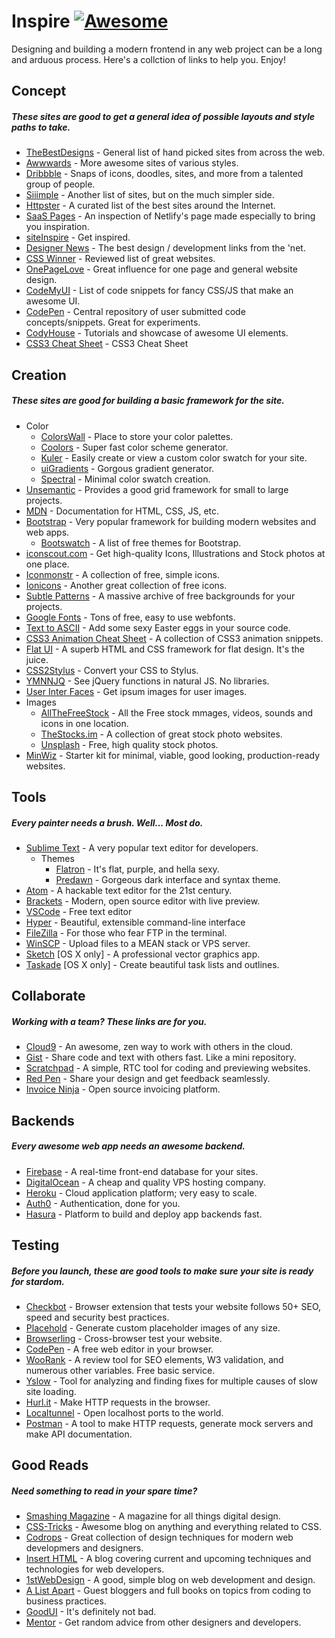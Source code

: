 # Inspire [![Awesome](https://cdn.rawgit.com/sindresorhus/awesome/d7305f38d29fed78fa85652e3a63e154dd8e8829/media/badge.svg)](https://github.com/sindresorhus/awesome)

Designing and building a modern frontend in any web project can be a long and arduous process. Here's a collction of links to help you. Enjoy!

## Concept

<h5>These sites are good to get a general idea of possible layouts and style paths to take.</h5>

- [TheBestDesigns](https://www.thebestdesigns.com/) - General list of hand picked sites from across the web.
- [Awwwards](http://www.awwwards.com/) - More awesome sites of various styles.
- [Dribbble](https://dribbble.com/) - Snaps of icons, doodles, sites, and more from a talented group of people.
- [Siiimple](https://siiimple.com/) - Another list of sites, but on the much simpler side.
- [Httpster](http://httpster.net/) - A curated list of the best sites around the Internet.
- [SaaS Pages](https://saaspages.xyz) - An inspection of Netlify's page made especially to bring you inspiration.
- [siteInspire](http://www.siteinspire.com/) - Get inspired.
- [Designer News](https://www.designernews.co/) - The best design / development links from the 'net.
- [CSS Winner](http://www.csswinner.com/) - Reviewed list of great websites.
- [OnePageLove](https://onepagelove.com/) - Great influence for one page and general website design.
- [CodeMyUI](https://codemyui.com/) - List of code snippets for fancy CSS/JS that make an awesome UI.
- [CodePen](http://codepen.io/) - Central repository of user submitted code concepts/snippets. Great for experiments.
- [CodyHouse](https://codyhouse.co/) - Tutorials and showcase of awesome UI elements.
- [CSS3 Cheat Sheet](http://www.justinaguilar.com/animations/#) - CSS3 Cheat Sheet

## Creation

<h5>These sites are good for building a basic framework for the site.</h5>

- Color
  - [ColorsWall](https://colorswall.com/) - Place to store your color palettes.
  - [Coolors](https://coolors.co/) - Super fast color scheme generator.
  - [Kuler](https://color.adobe.com/) - Easily create or view a custom color swatch for your site.
  - [uiGradients](https://uigradients.com/) - Gorgous gradient generator.
  - [Spectral](http://jxnblk.com/Spectral/) - Minimal color swatch creation.
- [Unsemantic](http://unsemantic.com) - Provides a good grid framework for small to large projects.
- [MDN](https://developer.mozilla.org) - Documentation for HTML, CSS, JS, etc.
- [Bootstrap](http://getbootstrap.com) - Very popular framework for building modern websites and web apps.
  - [Bootswatch](http://bootswatch.com) - A list of free themes for Bootstrap.
- [iconscout.com](https://iconscout.com) - Get high-quality Icons, Illustrations and Stock photos at one place.
- [Iconmonstr](http://iconmonstr.com) - A collection of free, simple icons.
- [Ionicons](http://ionicons.com) - Another great collection of free icons.
- [Subtle Patterns](http://subtlepatterns.com) - A massive archive of free backgrounds for your projects.
- [Google Fonts](https://www.google.com/fonts) - Tons of free, easy to use webfonts.
- [Text to ASCII](http://patorjk.com/software/taag/#p=display&f=Graffiti&t=Type%20Something%20) - Add some sexy Easter eggs in your source code.
- [CSS3 Animation Cheat Sheet](http://www.justinaguilar.com/animations/) - A collection of CSS3 animation snippets.
- [Flat UI](http://designmodo.github.io/Flat-UI/) - A superb HTML and CSS framework for flat design. It's the juice.
- [CSS2Stylus](http://css2stylus.com) - Convert your CSS to Stylus.
- [YMNNJQ](http://youmightnotneedjquery.com) - See jQuery functions in natural JS. No libraries.
- [User Inter Faces](http://uifaces.com) - Get ipsum images for user images.
- Images
  - [AllTheFreeStock](http://allthefreestock.com/) - All the Free stock mmages, videos, sounds and icons in one location.
  - [TheStocks.im](http://thestocks.im) - A collection of great stock photo websites.
  - [Unsplash](https://unsplash.com) - Free, high quality stock photos.
- [MinWiz](https://minwiz.com/) - Starter kit for minimal, viable, good looking, production-ready websites.

## Tools

<h5>Every painter needs a brush. Well... Most do.</h5>

- [Sublime Text](https://www.sublimetext.com) - A very popular text editor for developers.
  - Themes
    - [Flatron](https://github.com/noahbuscher/Flatron) - It's flat, purple, and hella sexy.
    - [Predawn](https://github.com/jamiewilson/predawn) - Gorgeous dark interface and syntax theme.
- [Atom](https://atom.io) - A hackable text editor for the 21st century.
- [Brackets](http://brackets.io/) - Modern, open source editor with live preview.
- [VSCode](https://code.visualstudio.com/) - Free text editor
- [Hyper](https://hyper.is) - Beautiful, extensible command-line interface
- [FileZilla](https://filezilla-project.org) - For those who fear FTP in the terminal.
- [WinSCP](http://winscp.net) - Upload files to a MEAN stack or VPS server.
- [Sketch](http://www.sketchapp.com/) [OS X only] - A professional vector graphics app.
- [Taskade](https://www.taskade.com/) [OS X only] - Create beautiful task lists and outlines.

## Collaborate

<h5>Working with a team? These links are for you.</h5>

- [Cloud9](https://c9.io) - An awesome, zen way to work with others in the cloud.
- [Gist](https://gist.github.com) - Share code and text with others fast. Like a mini repository.
- [Scratchpad](http://scratchpad.io) - A simple, RTC tool for coding and previewing websites.
- [Red Pen](https://redpen.io) - Share your design and get feedback seamlessly.
- [Invoice Ninja](https://www.invoiceninja.com) - Open source invoicing platform.

## Backends

<h5>Every awesome web app needs an awesome backend.</h5>

- [Firebase](https://www.firebase.com) - A real-time front-end database for your sites.
- [DigitalOcean](https://www.digitalocean.com/) - A cheap and quality VPS hosting company.
- [Heroku](https://www.heroku.com) - Cloud application platform; very easy to scale.
- [Auth0](https://auth0.com/) - Authentication, done for you.
- [Hasura](https://hasura.io) - Platform to build and deploy app backends fast.

## Testing

<h5>Before you launch, these are good tools to make sure your site is ready for stardom.</h5>

- [Checkbot](https://www.checkbot.io) - Browser extension that tests your website follows 50+ SEO, speed and security best practices.
- [Placehold](http://placehold.it) - Generate custom placeholder images of any size.
- [Browserling](https://www.browserling.com/) - Cross-browser test your website.
- [CodePen](http://codepen.io) - A free web editor in your browser.
- [WooRank](https://www.woorank.com/) - A review tool for SEO elements, W3 validation, and numerous other variables. Free basic service.
- [Yslow](http://yslow.org) - Tool for analyzing and finding fixes for multiple causes of slow site loading.
- [Hurl.it](https://www.hurl.it/) - Make HTTP requests in the browser.
- [Localtunnel](http://localtunnel.me) - Open localhost ports to the world.
- [Postman](https://www.getpostman.com/) - A tool to make HTTP requests, generate mock servers and make API documentation.

## Good Reads

<h5>Need something to read in your spare time?</h5>

- [Smashing Magazine](http://www.smashingmagazine.com) - A magazine for all things digital design.
- [CSS-Tricks](https://css-tricks.com/) - Awesome blog on anything and everything related to CSS.
- [Codrops](http://tympanus.net/codrops/) - Great collection of design techniques for modern web developmers and designers.
- [Insert HTML](http://www.inserthtml.com) - A blog covering current and upcoming techniques and technologies for web developers.
- [1stWebDesign](http://www.1stwebdesigner.com/blog/) - A good, simple blog on web development and design.
- [A List Apart](http://alistapart.com) - Guest bloggers and full books on topics from coding to business practices.
- [GoodUI](http://goodui.org) - It's definitely not bad.
- [Mentor](http://www.mentor.so/) - Get random advice from other designers and developers.
